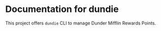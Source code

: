 # Documentation for dundie

This project offers `dundie` CLI to manage
Dunder Mifflin Rewards Points.
